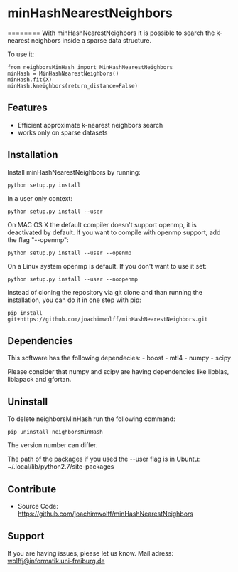 # minHashNearestNeighbors
========
With minHashNearestNeighbors it is possible to search the k-nearest neighbors 
inside a sparse data structure. 

To use it:

    from neighborsMinHash import MinHashNearestNeighbors
    minHash = MinHashNearestNeighbors()
    minHash.fit(X)
    minHash.kneighbors(return_distance=False)

Features
--------

- Efficient approximate k-nearest neighbors search
- works only on sparse datasets

Installation
------------

Install minHashNearestNeighbors by running:

    python setup.py install

In a user only context:

	python setup.py install --user

On MAC OS X the default compiler doesn't support openmp, it is deactivated by default. If you want to compile with openmp support, add the flag "--openmp":
	
	python setup.py install --user --openmp

On a Linux system openmp is default. If you don't want to use it set:
	
	python setup.py install --user --noopenmp

Instead of cloning the repository via git clone and than running the installation, you can do it in one step with pip:
	
	pip install git+https://github.com/joachimwolff/minHashNearestNeighbors.git

Dependencies
------------

This software has the following dependecies:
	- boost
	- mtl4
	- numpy
	- scipy

Please consider that numpy and scipy are having dependencies like libblas, liblapack and gfortan.	


Uninstall
---------
To delete neighborsMinHash run the following command:

	pip uninstall neighborsMinHash

The version number can differ.

The path of the packages if you used the --user flag is in Ubuntu:
	~/.local/lib/python2.7/site-packages


Contribute
----------

- Source Code: https://github.com/joachimwolff/minHashNearestNeighbors

Support
-------

If you are having issues, please let us know.
Mail adress: wolffj@informatik.uni-freiburg.de

